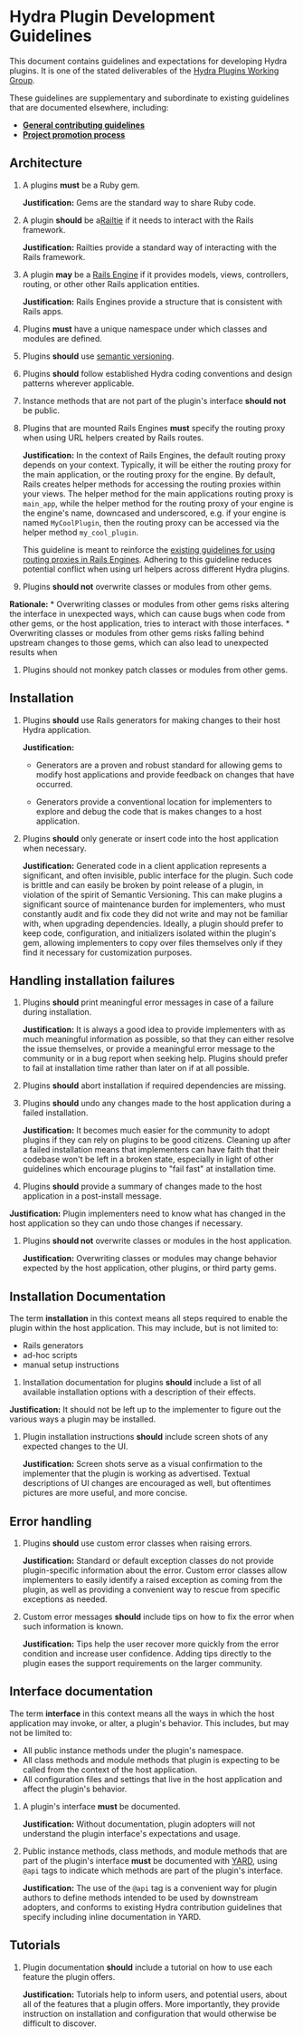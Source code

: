 # Hydra Plugin Development Guidelines

This document contains guidelines and expectations for developing Hydra plugins. It is one of the stated deliverables of the [Hydra Plugins Working Group](https://wiki.duraspace.org/display/hydra/Hydra+Plugins+Working+Group).

These guidelines are supplementary and subordinate to existing guidelines that are documented elsewhere, including:
  * [**General contributing guidelines**](https://github.com/projecthydra/hydra/blob/master/CONTRIBUTING.md)
  * [**Project promotion process**](http://projecthydra-labs.github.io/promotion.html)

## Architecture

1. A plugins **must** be a Ruby gem.

   **Justification:** Gems are the standard way to share Ruby code.

1. A plugin **should** be a[Railtie](http://api.rubyonrails.org/classes/Rails/Railtie.html) if it needs to interact with the Rails framework.

   **Justification:** Railties provide a standard way of interacting with the Rails framework.

1. A plugin **may** be a [Rails Engine](http://api.rubyonrails.org/classes/Rails/Engine.html) if it provides models, views, controllers, routing, or other other Rails application entities.

   **Justification:** Rails Engines provide a structure that is consistent with Rails apps.

1. Plugins **must** have a unique namespace under which classes and modules are defined.

1. Plugins **should** use [semantic versioning](http://semver.org).

1. Plugins **should** follow established Hydra coding conventions and design patterns wherever applicable.

1. Instance methods that are not part of the plugin's interface **should not** be public.

1. Plugins that are mounted Rails Engines **must** specify the routing proxy when using URL helpers created by Rails routes.

   **Justification:** In the context of Rails Engines, the default routing proxy depends on your context. Typically, it will be either the routing proxy for the main application, or the routing proxy for the engine. By default, Rails creates helper methods for accessing the routing proxies within your views. The helper method for the main applications routing proxy is `main_app`, while the helper method for the routing proxy of your engine is the engine's name, downcased and underscored, e.g. if your engine is named `MyCoolPlugin`, then the routing proxy can be accessed via the helper method `my_cool_plugin`.

   This guideline is meant to reinforce the [existing guidelines for using routing proxies in Rails Engines](http://edgeguides.rubyonrails.org/engines.html#routes). Adhering to this guideline reduces potential conflict when using url helpers across different Hydra plugins.

1. Plugins **should not** overwrite classes or modules from other gems.

  **Rationale:**
    * Overwriting classes or modules from other gems risks altering the interface in unexpected ways, which can cause bugs when code from other gems, or the host application, tries to interact with those interfaces.
    * Overwriting classes or modules from other gems risks falling behind upstream changes to those gems, which can also lead to unexpected results when 

1. Plugins should not monkey patch classes or modules from other gems.


## Installation

1. Plugins **should** use Rails generators for making changes to their host Hydra application.

   **Justification:**

     * Generators are a proven and robust standard for allowing gems to modify host applications and provide feedback on changes that have occurred.

     * Generators provide a conventional location for implementers to explore and debug the code that is makes changes to a host application.

1. Plugins **should** only generate or insert code into the host application when necessary.

   **Justification:** Generated code in a client application represents a significant, and often invisible, public interface for the plugin. Such code is brittle and can easily be broken by point release of a plugin, in violation of the spirit of Semantic Versioning. This can make plugins a significant source of maintenance burden for implementers, who must constantly audit and fix code they did not write and may not be familiar with, when upgrading dependencies. Ideally, a plugin should prefer to keep code, configuration, and initializers isolated within the plugin's gem, allowing implementers to copy over files themselves only if they find it necessary for customization purposes.

## Handling installation failures

1. Plugins **should** print meaningful error messages in case of a failure during installation.

   **Justification:** It is always a good idea to provide implementers with as much meaningful information as possible, so that they can either resolve the issue themselves, or provide a meaningful error message to the community or in a bug report when seeking help. Plugins should prefer to fail at installation time rather than later on if at all possible.
   
1. Plugins **should** abort installation if required dependencies are missing.

1. Plugins **should** undo any changes made to the host application during a failed installation.

   **Justification:** It becomes much easier for the community to adopt plugins if they can rely on plugins to be good citizens. Cleaning up after a failed installation means that implementers can have faith that their codebase won't be left in a broken state, especially in light of other guidelines which encourage plugins to "fail fast" at installation time.

1. Plugins **should** provide a summary of changes made to the host application in a post-install message.

  **Justification:** Plugin implementers need to know what has changed in the host application so they can undo those changes if necessary.

1. Plugins **should not** overwrite classes or modules in the host application.

   **Justification:** Overwriting classes or modules may change behavior expected by the host application, other plugins, or third party gems.

## Installation Documentation

The term **installation** in this context means all steps required to enable the plugin within the host application. This may include, but is not limited to:

  * Rails generators
  * ad-hoc scripts
  * manual setup instructions

1. Installation documentation for plugins **should** include a list of all available installation options with a description of their effects.

  **Justification:** It should not be left up to the implementer to figure out the various ways a plugin may be installed.

1. Plugin installation instructions **should** include screen shots of any expected changes to the UI.

   **Justification:** Screen shots serve as a visual confirmation to the implementer that the plugin is working as advertised. Textual descriptions of UI changes are encouraged as well, but oftentimes pictures are more useful, and more concise.

## Error handling

1. Plugins **should** use custom error classes when raising errors.

   **Justification:** Standard or default exception classes do not provide plugin-specific information about the error. Custom error classes allow implementers to easily identify a raised exception as coming from the plugin, as well as providing a convenient way to rescue from specific exceptions as needed.

1. Custom error messages **should** include tips on how to fix the error when such information is known.

   **Justification:** Tips help the user recover more quickly from the error condition and increase user confidence. Adding tips directly to the plugin eases the support requirements on the larger community.

## Interface documentation

The term **interface** in this context means all the ways in which the host application may invoke, or alter, a plugin's behavior. This includes, but may not be limited to:
  * All public instance methods under the plugin's namespace.
  * All class methods and module methods that plugin is expecting to be called from the context of the host application.
  * All configuration files and settings that live in the host application and affect the plugin's behavior.

1. A plugin's interface **must** be documented.

   **Justification:** Without documentation, plugin adopters will not understand the plugin interface's expectations and usage.
  
1. Public instance methods, class methods, and module methods that are part of the plugin's interface **must** be documented with [YARD](http://yardoc.org/), using `@api` tags to indicate which methods are part of the plugin's interface.

   **Justification:** The use of the `@api` tag is a convenient way for plugin authors to define methods intended to be used by downstream adopters, and conforms to existing Hydra contribution guidelines that specify including inline documentation in YARD.

## Tutorials

1. Plugin documentation **should** include a tutorial on how to use each feature the plugin offers.

   **Justification:** Tutorials help to inform users, and potential users, about all of the features that a plugin offers. More importantly, they provide instruction on installation and configuration that would otherwise be difficult to discover.
